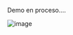 Demo en proceso....

![image](https://github.com/user-attachments/assets/ea892f0e-5897-4929-b73b-e396a4aff4be)
